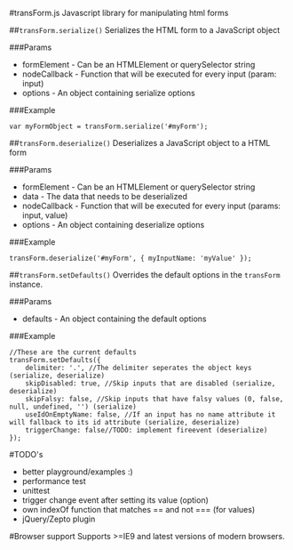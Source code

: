 #transForm.js
Javascript library for manipulating html forms

##`transForm.serialize()`
Serializes the HTML form to a JavaScript object

###Params

- formElement - Can be an HTMLElement or querySelector string
- nodeCallback - Function that will be executed for every input (param: input)
- options - An object containing serialize options

###Example

	var myFormObject = transForm.serialize('#myForm');

##`transForm.deserialize()`
Deserializes a JavaScript object to a HTML form

###Params

- formElement - Can be an HTMLElement or querySelector string
- data - The data that needs to be deserialized
- nodeCallback - Function that will be executed for every input (params: input, value)
- options - An object containing deserialize options

###Example

	transForm.deserialize('#myForm', { myInputName: 'myValue' });

##`transForm.setDefaults()`
Overrides the default options in the `transForm` instance.

###Params

- defaults - An object containing the default options

###Example

	//These are the current defaults
	transForm.setDefaults({
		delimiter: '.', //The delimiter seperates the object keys (serialize, deserialize)
		skipDisabled: true, //Skip inputs that are disabled (serialize, deserialize)
		skipFalsy: false, //Skip inputs that have falsy values (0, false, null, undefined, '') (serialize)
		useIdOnEmptyName: false, //If an input has no name attribute it will fallback to its id attribute (serialize, deserialize)
		triggerChange: false//TODO: implement fireevent (deserialize)
	});

#TODO's

- better playground/examples :)
- performance test
- unittest
- trigger change event after setting its value (option)
- own indexOf function that matches == and not === (for values)
- jQuery/Zepto plugin

#Browser support
Supports >=IE9 and latest versions of modern browsers.